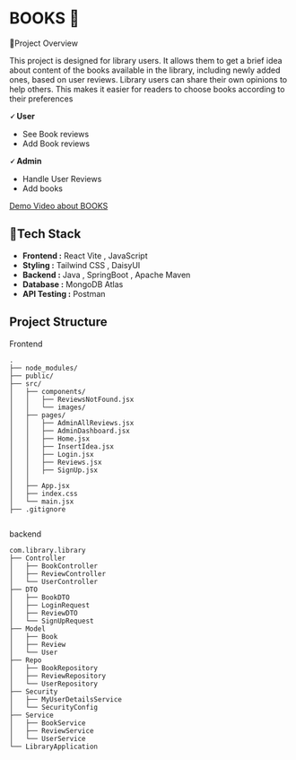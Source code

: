 
# BOOKS 📖
📌Project Overview

This project is designed for library users. It allows them to get a brief idea about content of the books available in the library, including newly added ones, based on user reviews. Library users can share their own opinions to help others. This makes it easier for readers to choose books according to their preferences

 **🗸 User**
 - See Book reviews
 - Add Book reviews

 **🗸 Admin**
 - Handle User Reviews
 - Add books

[Demo Video about BOOKS ](https://www.linkedin.com/posts/sachintha-lakshan-ba293a2b4_java-springboot-mongodb-activity-7380340268908212224-iJpD?utm_source=share&utm_medium=member_desktop&rcm=ACoAAEuZ6SoB32lU3lY-XxNsm0A_C-J3f7HjJLY)



## 🔧Tech Stack

- **Frontend :** React Vite , JavaScript
- **Styling :** Tailwind CSS , DaisyUI
- **Backend :** Java , SpringBoot , Apache Maven 
- **Database :** MongoDB Atlas
- **API Testing :** Postman


## Project Structure 
Frontend
```
.
├── node_modules/
├── public/
├── src/
│   ├── components/
│   │   ├── ReviewsNotFound.jsx
│   │   └── images/
│   ├── pages/
│   │   ├── AdminAllReviews.jsx
│   │   ├── AdminDashboard.jsx
│   │   ├── Home.jsx
│   │   ├── InsertIdea.jsx
│   │   ├── Login.jsx
│   │   ├── Reviews.jsx
│   │   ├── SignUp.jsx
│   │
│   ├── App.jsx
│   ├── index.css
│   └── main.jsx
├── .gitignore


```
backend
```
com.library.library
├── Controller
│   ├── BookController
│   ├── ReviewController
│   └── UserController
├── DTO
│   ├── BookDTO
│   ├── LoginRequest
│   ├── ReviewDTO
│   └── SignUpRequest
├── Model
│   ├── Book
│   ├── Review
│   └── User
├── Repo
│   ├── BookRepository
│   ├── ReviewRepository
│   └── UserRepository
├── Security
│   ├── MyUserDetailsService
│   └── SecurityConfig
├── Service
│   ├── BookService
│   ├── ReviewService
│   └── UserService
└── LibraryApplication
```


